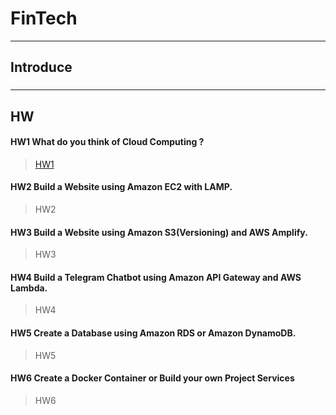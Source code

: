 # FinTech
---
## Introduce
###

---
## HW
#### HW1 What do you think of Cloud Computing ?
> [HW1](https://github.com/leo111206/FinTech/blob/main/Hw/HW1/What_do_you_think_of_Cloud_Computing%3F.md)
#### HW2 Build a Website using Amazon EC2 with LAMP.
> HW2
#### HW3 Build a Website using Amazon S3(Versioning) and AWS Amplify.
> HW3
#### HW4 Build a Telegram Chatbot using Amazon API Gateway and AWS Lambda.
> HW4
#### HW5 Create a Database using Amazon RDS or Amazon DynamoDB.
> HW5
#### HW6 Create a Docker Container or Build your own Project Services
> HW6
